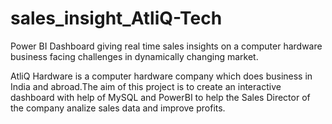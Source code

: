 # sales_insight_AtliQ-Tech
Power BI Dashboard giving real time sales insights on a computer hardware business facing challenges in dynamically changing market.


AtliQ Hardware is a computer hardware company which does business in India and abroad.The aim of this project is to create an interactive dashboard with help of MySQL and PowerBI to help the Sales Director of the company analize sales data and improve profits. 
